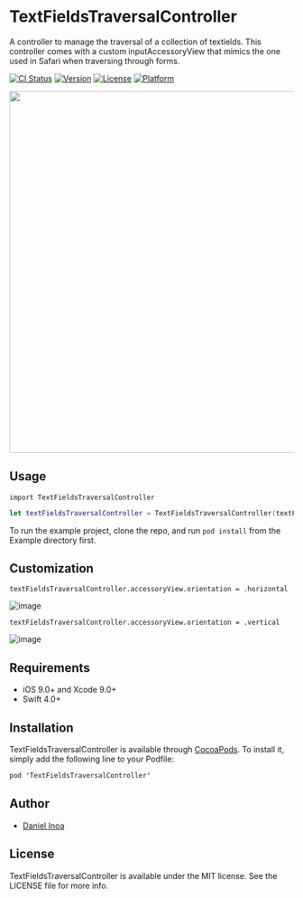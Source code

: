 TextFieldsTraversalController
===========

A controller to manage the traversal of a collection of textields. 
This controller comes with a custom inputAccessoryView that mimics the one used in Safari when traversing through forms.


[![CI Status](http://img.shields.io/travis/danielinoa/TextFieldsTraversalController.svg?style=flat)](https://travis-ci.org/danielinoa/TextFieldsTraversalController)
[![Version](https://img.shields.io/cocoapods/v/TextFieldsTraversalController.svg?style=flat)](http://cocoapods.org/pods/TextFieldsTraversalController)
[![License](https://img.shields.io/cocoapods/l/TextFieldsTraversalController.svg?style=flat)](http://cocoapods.org/pods/TextFieldsTraversalController)
[![Platform](https://img.shields.io/cocoapods/p/TextFieldsTraversalController.svg?style=flat)](http://cocoapods.org/pods/TextFieldsTraversalController)

<img src="https://github.com/danielinoa/TextFieldsTraversalController/blob/master/Screenshots/TextFieldsTraversalController.gif" height="640"></a>

## Usage

`import TextFieldsTraversalController`

```swift
let textFieldsTraversalController = TextFieldsTraversalController(textFields: textFields)
```

To run the example project, clone the repo, and run `pod install` from the Example directory first.

## Customization

```
textFieldsTraversalController.accessoryView.orientation = .horizontal
```

![image](https://github.com/danielinoa/TextFieldsTraversalController/blob/master/Screenshots/horizontal.png)

```
textFieldsTraversalController.accessoryView.orientation = .vertical
```

![image](https://github.com/danielinoa/TextFieldsTraversalController/blob/master/Screenshots/vertical.png)


## Requirements

* iOS 9.0+ and Xcode 9.0+
* Swift 4.0+

## Installation

TextFieldsTraversalController is available through [CocoaPods](http://cocoapods.org). To install
it, simply add the following line to your Podfile:

```swift
pod 'TextFieldsTraversalController'
```

## Author

* [Daniel Inoa](https://www.danielinoa.com)

## License

TextFieldsTraversalController is available under the MIT license. See the LICENSE file for more info.
